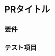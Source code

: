 <!-- I want to review in Japanese. -->
# PRタイトル

## 要件

## テスト項目

<!-- I want to review in Japanese. -->